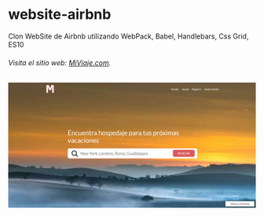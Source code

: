 # website-airbnb
Clon WebSite de Airbnb utilizando WebPack, Babel, Handlebars, Css Grid, ES10
###### Visita el sitio web: [MiViaje.com](https://jpablopachar.github.io/website-airbnb/).
![Sin título](docs/website-airbnb.png "Captura del sitio web MiViaje.com")
